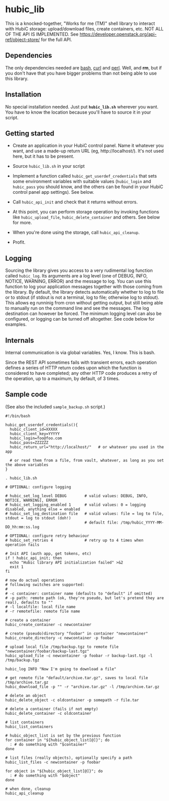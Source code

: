 # hubic_lib

This is a knocked-together, "Works for me (TM)" shell library to interact with HubiC storage: upload/download files, create containers, etc. NOT ALL OF THE API IS IMPLEMENTED. See https://developer.openstack.org/api-ref/object-store/ for the full API.

## Dependencies

The only dependencies needed are [bash](https://www.gnu.org/software/bash/), [curl](https://curl.haxx.se/) and [perl](https://www.perl.org/). Well, and **rm**, but if you don't have that you have bigger problems than not being able to use this library.

## Installation

No special installation needed. Just put **`hubic_lib.sh`** wherever you want. You have to know the location because you'll have to source it in your script.

## Getting started

- Create an application in your HubiC control panel. Name it whatever you want, and use a made-up return URL (eg, http://localhost/). It's not used here, but it has to be present.

- Source `hubic_lib.sh` in your script

- Implement a function called `hubic_get_userdef_credentials` that sets some environment variables with suitable values (`hubic_login` and `hubic_pass` you should know, and the others can be found in your HubiC control panel app settings). See below.

- Call `hubic_api_init` and check that it returns without errors.

- At this point, you can perform storage operation by invoking functions like `hubic_upload_file`, `hubic_delete_container` and others. See below for more.

- When you're done using the storage, call `hubic_api_cleanup`.

- Profit. 

## Logging

Sourcing the library gives you access to a very rudimental log function called `hubic_log`. Its arguments are a log level (one of  DEBUG, INFO, NOTICE, WARNING, ERROR) and the message to log. You can use this function to log your application messages together with those coming from the library. By default, the library detects automatically whether to log to file or to stdout (if stdout is not a terminal, log to file; otherwise log to stdout). This allows eg runninig from cron without getting output, but still being able to manually run on the command line and see the messages. The log destination can however be forced. The minimum logging level can also be configured, or logging can be turned off altogether. See code below for examples.

## Internals

Internal communication is via global variables. Yes, I know. This is bash.

Since the REST API sometimes fails with transient errors, each operation defines a series of HTTP return codes upon which the function is considered to have completed; any other HTTP code produces a retry of the operation, up to a maximum, by default, of 3 times.

## Sample code

(See also the included `sample_backup.sh` script.)

```
#!/bin/bash

hubic_get_userdef_credentials(){
  hubic_client_id=XXXXX
  hubic_client_key=YYYYY
  hubic_login=foo@foo.com
  hubic_pass=ZZZZZZ
  hubic_return_url="http://localhost/"   # or whatever you used in the app
  
  # or read them from a file, from vault, whatever, as long as you set the above variables
}

. hubic_lib.sh

# OPTIONAL: configure logging

# hubic_set_log_level DEBUG        # valid values: DEBUG, INFO, NOTICE, WARNING], ERROR
# hubic_set_logging_enabled 1      # valid values: 0 = logging disabled, anything else = enabled
# hubic_set_log_destination file   # valid values: file = log to file, stdout = log to stdout (doh!)
                                   # default file: /tmp/hubic_YYYY-MM-DD_hh:mm:ss.log

# OPTIONAL: configure retry behaviour
# hubic_set_retries 4              # retry up to 4 times when operation fails

# Init API (auth app, get tokens, etc)
if ! hubic_api_init; then
  echo "Hubic library API initialization failed" >&2
  exit 1
fi

# now do actual operations
# following switches are supported:
#
# -c container: container name (defaults to "default" if omitted)
# -p path: remote path (ok, they're pseudo, but let's pretend they are real), defaults to ""
# -l localfile: local file name
# -r remotefile: remote file name

# create a container
hubic_create_container -c newcontainer

# create (pseudo)directory "foobar" in container "newcontainer"
hubic_create_directory -c newcontainer -p foobar

# upload local file /tmp/backup.tgz to remote file "newcontainer/foobar/backup-last.tgz"
hubic_upload_file -c newcontainer -p foobar -r backup-last.tgz -l /tmp/backup.tgz 

hubic_log INFO "Now I'm going to download a file"

# get remote file "default/archive.tar.gz", saves to local file /tmp/archive.tar.gz
hubic_download_file -p "" -r "archive.tar.gz" -l /tmp/archive.tar.gz

# delete an object
hubic_delete_object -c oldcontainer -p somepath -r file.tar

# delete a container (fails if not empty)
hubic_delete_container -c oldcontainer

# list containers
hubic_list_containers

# hubic_object_list is set by the previous function
for container in "${hubic_object_list[@]}"; do
  : # do something with "$container"
done

# list files (really objects), optionally specify a path
hubic_list_files -c newcontainer -p foobar

for object in "${hubic_object_list[@]}"; do
  : # do something with "$object"
done

# when done, cleanup
hubic_api_cleanup
```
